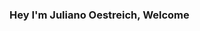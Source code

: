 ### Hey I'm Juliano Oestreich, Welcome 


<!--
**juliano-oestreich/juliano-oestreich** is a ✨ _special_ ✨ repository because its `README.md` (this file) appears on your GitHub profile.

Here are some ideas to get you started:

- 🔭 I’m currently working on personal projects
- 🌱 I’m currently learning SQL, Power BI, dbt, SQL Server
- 👯 I’m looking to collaborate on data analysis
- 🤔 I’m looking for help with business insights
- 💬 Ask me about BI tools
